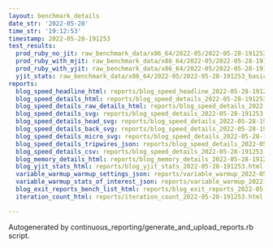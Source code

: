 ```yaml
---
layout: benchmark_details
date_str: '2022-05-28'
time_str: '19:12:53'
timestamp: 2022-05-28-191253
test_results:
  prod_ruby_no_jit: raw_benchmark_data/x86_64/2022-05/2022-05-28-191253_basic_benchmark_prod_ruby_no_jit.json
  prod_ruby_with_mjit: raw_benchmark_data/x86_64/2022-05/2022-05-28-191253_basic_benchmark_prod_ruby_with_mjit.json
  prod_ruby_with_yjit: raw_benchmark_data/x86_64/2022-05/2022-05-28-191253_basic_benchmark_prod_ruby_with_yjit.json
  yjit_stats: raw_benchmark_data/x86_64/2022-05/2022-05-28-191253_basic_benchmark_yjit_stats.json
reports:
  blog_speed_headline_html: reports/blog_speed_headline_2022-05-28-191253.html
  blog_speed_details_html: reports/blog_speed_details_2022-05-28-191253.html
  blog_speed_details_raw_details_html: reports/blog_speed_details_2022-05-28-191253.raw_details.html
  blog_speed_details_svg: reports/blog_speed_details_2022-05-28-191253.svg
  blog_speed_details_head_svg: reports/blog_speed_details_2022-05-28-191253.head.svg
  blog_speed_details_back_svg: reports/blog_speed_details_2022-05-28-191253.back.svg
  blog_speed_details_micro_svg: reports/blog_speed_details_2022-05-28-191253.micro.svg
  blog_speed_details_tripwires_json: reports/blog_speed_details_2022-05-28-191253.tripwires.json
  blog_speed_details_csv: reports/blog_speed_details_2022-05-28-191253.csv
  blog_memory_details_html: reports/blog_memory_details_2022-05-28-191253.html
  blog_yjit_stats_html: reports/blog_yjit_stats_2022-05-28-191253.html
  variable_warmup_warmup_settings_json: reports/variable_warmup_2022-05-28-191253.warmup_settings.json
  variable_warmup_stats_of_interest_json: reports/variable_warmup_2022-05-28-191253.stats_of_interest.json
  blog_exit_reports_bench_list_html: reports/blog_exit_reports_2022-05-28-191253.bench_list.html
  iteration_count_html: reports/iteration_count_2022-05-28-191253.html

---
```

Autogenerated by continuous_reporting/generate_and_upload_reports.rb script.
